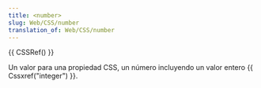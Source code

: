 ```yaml
---
title: <number>
slug: Web/CSS/number
translation_of: Web/CSS/number
---
```


{{ CSSRef() }}

Un valor para una propiedad CSS, un número incluyendo un valor entero {{ Cssxref("integer") }}.
